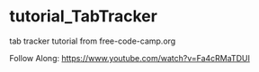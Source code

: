 # tutorial_TabTracker
tab tracker tutorial from free-code-camp.org

Follow Along:
https://www.youtube.com/watch?v=Fa4cRMaTDUI
